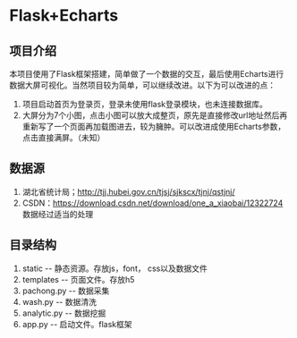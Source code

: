 # Flask+Echarts

## 项目介绍

本项目使用了Flask框架搭建，简单做了一个数据的交互，最后使用Echarts进行数据大屏可视化。当然项目较为简单，可以继续改进。以下为可以改进的点：

1. 项目启动首页为登录页，登录未使用flask登录模块，也未连接数据库。
2. 大屏分为7个小图，点击小图可以放大成整页，原先是直接修改url地址然后再重新写了一个页面再加载图进去，较为臃肿。可以改进成使用Echarts参数，点击直接满屏。（未知）

## 数据源

1. 湖北省统计局；http://tjj.hubei.gov.cn/tjsj/sjkscx/tjnj/qstjnj/
2. CSDN：https://download.csdn.net/download/one_a_xiaobai/12322724
   数据经过适当的处理

## 目录结构

1. static  -- 静态资源。存放js，font， css以及数据文件
2. templates  -- 页面文件。存放h5
3. pachong.py  -- 数据采集
4. wash.py  -- 数据清洗
5. analytic.py  -- 数据挖掘
6. app.py  -- 启动文件。flask框架



